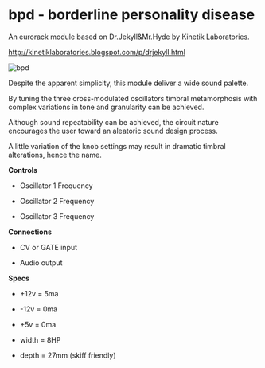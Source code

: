 # bpd - borderline personality disease

An eurorack module based on Dr.Jekyll&Mr.Hyde by Kinetik Laboratories.

http://kinetiklaboratories.blogspot.com/p/drjekyll.html

![bpd](Images/bpd.png)

Despite the apparent simplicity, this module deliver a wide sound palette.

By tuning the three cross-modulated oscillators timbral metamorphosis with complex variations in tone and granularity can be achieved.

Although sound repeatability can be achieved, the circuit nature encourages the user toward an aleatoric sound design process.

A little variation of the knob settings may result in dramatic timbral alterations, hence the name.   


**Controls**

- Oscillator 1 Frequency

- Oscillator 2 Frequency

- Oscillator 3 Frequency

**Connections**

- CV or GATE input

- Audio output

**Specs**

- +12v = 5ma

- -12v = 0ma

- +5v =  0ma

- width = 8HP

- depth = 27mm (skiff friendly)


